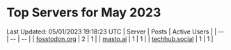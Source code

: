 # Top Servers for May 2023
Last Updated: 05/01/2023 19:18:23 UTC
| Server | Posts | Active Users |
| -- | -- | -- |
| [fosstodon.org](https://fosstodon.org/tags/PowerShell) | 2 | 1 |
| [masto.ai](https://masto.ai/tags/PowerShell) | 1 | 1 |
| [techhub.social](https://techhub.social/tags/PowerShell) | 1 | 1 |
